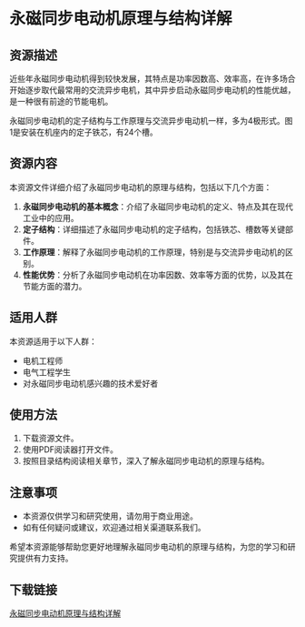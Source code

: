 # 永磁同步电动机原理与结构详解

## 资源描述

近些年永磁同步电动机得到较快发展，其特点是功率因数高、效率高，在许多场合开始逐步取代最常用的交流异步电机，其中异步启动永磁同步电动机的性能优越，是一种很有前途的节能电机。

永磁同步电动机的定子结构与工作原理与交流异步电动机一样，多为4极形式。图1是安装在机座内的定子铁芯，有24个槽。

## 资源内容

本资源文件详细介绍了永磁同步电动机的原理与结构，包括以下几个方面：

1. **永磁同步电动机的基本概念**：介绍了永磁同步电动机的定义、特点及其在现代工业中的应用。
2. **定子结构**：详细描述了永磁同步电动机的定子结构，包括铁芯、槽数等关键部件。
3. **工作原理**：解释了永磁同步电动机的工作原理，特别是与交流异步电动机的区别。
4. **性能优势**：分析了永磁同步电动机在功率因数、效率等方面的优势，以及其在节能方面的潜力。

## 适用人群

本资源适用于以下人群：

- 电机工程师
- 电气工程学生
- 对永磁同步电动机感兴趣的技术爱好者

## 使用方法

1. 下载资源文件。
2. 使用PDF阅读器打开文件。
3. 按照目录结构阅读相关章节，深入了解永磁同步电动机的原理与结构。

## 注意事项

- 本资源仅供学习和研究使用，请勿用于商业用途。
- 如有任何疑问或建议，欢迎通过相关渠道联系我们。

希望本资源能够帮助您更好地理解永磁同步电动机的原理与结构，为您的学习和研究提供有力支持。

## 下载链接

[永磁同步电动机原理与结构详解](https://pan.quark.cn/s/f137362f2d98)